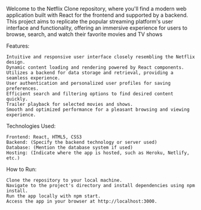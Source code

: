 
Welcome to the Netflix Clone repository, where you'll find a modern web application built with React for the frontend and supported by a backend. This project aims to replicate the popular streaming platform's user interface and functionality, offering an immersive experience for users to browse, search, and watch their favorite movies and TV shows


Features:

    Intuitive and responsive user interface closely resembling the Netflix design.
    Dynamic content loading and rendering powered by React components.
    Utilizes a backend for data storage and retrieval, providing a seamless experience.
    User authentication and personalized user profiles for saving preferences.
    Efficient search and filtering options to find desired content quickly.
    Trailer playback for selected movies and shows.
    Smooth and optimized performance for a pleasant browsing and viewing experience.

 Technologies Used:

    Frontend: React, HTML5, CSS3
    Backend: (Specify the backend technology or server used)
    Database: (Mention the database system if used)
    Hosting: (Indicate where the app is hosted, such as Heroku, Netlify, etc.)

 How to Run:

    Clone the repository to your local machine.
    Navigate to the project's directory and install dependencies using npm install.
    Run the app locally with npm start.
    Access the app in your browser at http://localhost:3000.   
